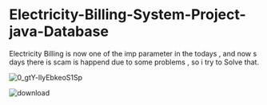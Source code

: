 # Electricity-Billing-System-Project-java-Database
Electricity Billing is now one of the imp parameter in the todays , and now s days ṭhere is scam is happend due to some problems , so i try to Solve that.



![0_gtY-llyEbkeoS1Sp](https://github.com/user-attachments/assets/88a95891-fd31-42e3-8f6c-36a95644078e)




![download](https://github.com/user-attachments/assets/bdcc1632-976d-42a3-a564-4b2434e9ca5d)
